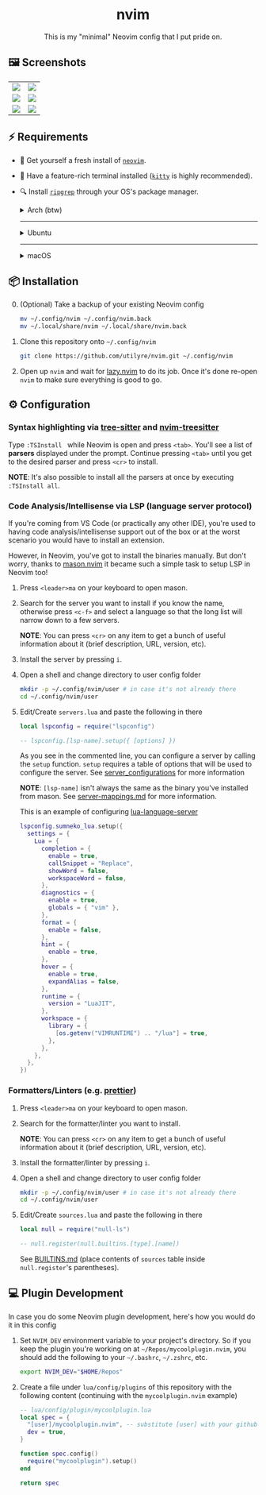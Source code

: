 <h1 align="center">nvim</h1>

<p align="center">
  This is my "minimal" Neovim config that I put pride on.
</p>

## 🖼️ Screenshots

|                                                                                                            |                                                                                                            |
| :--------------------------------------------------------------------------------------------------------: | :--------------------------------------------------------------------------------------------------------: |
| ![](https://user-images.githubusercontent.com/91974155/212472441-6ef99c5f-368f-454c-b1e8-947048cc2e8b.png) | ![](https://user-images.githubusercontent.com/91974155/212472445-dd7d0d4c-bc81-4adc-9779-55db1ed3c349.png) |
| ![](https://user-images.githubusercontent.com/91974155/212472474-632940f0-c468-40e2-98cd-15c283f70ac2.png) | ![](https://user-images.githubusercontent.com/91974155/212472491-d2a7346e-a689-483a-bd77-0a259964bc03.png) |
| ![](https://user-images.githubusercontent.com/91974155/212472498-0d95c9f0-b948-40b1-97ff-730d912e4968.png) | ![](https://user-images.githubusercontent.com/91974155/212472500-f5c7be4e-9172-418b-aaea-c8b3c72879e0.png) |

## ⚡ Requirements

- 🍺 Get yourself a fresh install of [`neovim`][neovim].

- 📠 Have a feature-rich terminal installed ([`kitty`][kitty] is highly
  recommended).

- 🔍 Install [`ripgrep`][ripgrep] through your OS's package manager.

  <details>
    <summary>Arch (btw)</summary>

  ```bash
  sudo pacman -S ripgrep
  ```

  </details>

  ***

  <details>
    <summary>Ubuntu</summary>

  ```bash
  sudo apt install ripgrep
  ```

  </details>

  ***

  <details>
    <summary>macOS</summary>

  ```bash
  brew install ripgrep
  ```

  </details>

[neovim]: https://github.com/neovim/neovim
[kitty]: https://github.com/kovidgoyal/kitty
[ripgrep]: https://github.com/BurntSushi/ripgrep

## 📦 Installation

0. (Optional) Take a backup of your existing Neovim config

   ```bash
   mv ~/.config/nvim ~/.config/nvim.back
   mv ~/.local/share/nvim ~/.local/share/nvim.back
   ```

1. Clone this repository onto `~/.config/nvim`

   ```bash
   git clone https://github.com/utilyre/nvim.git ~/.config/nvim
   ```

2. Open up `nvim` and wait for [lazy.nvim][lazy.nvim] to do its job. Once it's
   done re-open `nvim` to make sure everything is good to go.

[lazy.nvim]: https://github.com/folke/lazy.nvim

## ⚙️ Configuration

### Syntax highlighting via [tree-sitter][tree-sitter] and [nvim-treesitter][nvim-treesitter]

Type `:TSInstall ` while Neovim is open and press `<tab>`. You'll see a list of
**parsers** displayed under the prompt. Continue pressing `<tab>` until you get to
the desired parser and press `<cr>` to install.

**NOTE**: It's also possible to install all the parsers at once by executing
`:TSInstall all`.

[tree-sitter]: https://github.com/tree-sitter/tree-sitter
[nvim-treesitter]: https://github.com/nvim-treesitter/nvim-treesitter

### Code Analysis/Intellisense via LSP (language server protocol)

If you're coming from VS Code (or practically any other IDE), you're used to
having code analysis/intellisense support out of the box or at the worst
scenario you would have to install an extension.

However, in Neovim, you've got to install the binaries manually. But don't
worry, thanks to [mason.nvim][mason.nvim] it became such a simple task to setup
LSP in Neovim too!

1. Press `<leader>ma` on your keyboard to open mason.

2. Search for the server you want to install if you know the name, otherwise
   press `<c-f>` and select a language so that the long list will narrow down to
   a few servers.

   **NOTE**: You can press `<cr>` on any item to get a bunch of useful
   information about it (brief description, URL, version, etc).

3. Install the server by pressing `i`.

4. Open a shell and change directory to user config folder

   ```bash
   mkdir -p ~/.config/nvim/user # in case it's not already there
   cd ~/.config/nvim/user
   ```

5. Edit/Create `servers.lua` and paste the following in there

   ```lua
   local lspconfig = require("lspconfig")

   -- lspconfig.[lsp-name].setup({ [options] })
   ```

   As you see in the commented line, you can configure a server by calling the
   `setup` function. `setup` requires a table of options that will be used to
   configure the server. See [server_configurations][server_configurations] for
   more information

   **NOTE**: `[lsp-name]` isn't always the same as the binary you've installed
   from mason. See [server-mappings.md][server-mappings.md] for more
   information.

   This is an example of configuring [lua-language-server][lua-language-server]

   ```lua
   lspconfig.sumneko_lua.setup({
     settings = {
       Lua = {
         completion = {
           enable = true,
           callSnippet = "Replace",
           showWord = false,
           workspaceWord = false,
         },
         diagnostics = {
           enable = true,
           globals = { "vim" },
         },
         format = {
           enable = false,
         },
         hint = {
           enable = true,
         },
         hover = {
           enable = true,
           expandAlias = false,
         },
         runtime = {
           version = "LuaJIT",
         },
         workspace = {
           library = {
             [os.getenv("VIMRUNTIME") .. "/lua"] = true,
           },
         },
       },
     },
   })
   ```

[mason.nvim]: https://github.com/williamboman/mason.nvim
[server_configurations]: https://github.com/neovim/nvim-lspconfig/blob/master/doc/server_configurations.md
[server-mappings.md]: https://github.com/williamboman/mason-lspconfig.nvim/blob/main/doc/server-mapping.md
[lua-language-server]: https://github.com/sumneko/lua-language-server

### Formatters/Linters (e.g. [prettier][prettier])

1. Press `<leader>ma` on your keyboard to open mason.

2. Search for the formatter/linter you want to install.

   **NOTE**: You can press `<cr>` on any item to get a bunch of useful
   information about it (brief description, URL, version, etc).

3. Install the formatter/linter by pressing `i`.

4. Open a shell and change directory to user config folder

   ```bash
   mkdir -p ~/.config/nvim/user # in case it's not already there
   cd ~/.config/nvim/user
   ```

5. Edit/Create `sources.lua` and paste the following in there

   ```lua
   local null = require("null-ls")

   -- null.register(null.builtins.[type].[name])
   ```

   See [BUILTINS.md][builtins.md] (place contents of `sources` table inside
   `null.register`'s parentheses).

[prettier]: https://prettier.io
[builtins.md]: https://github.com/jose-elias-alvarez/null-ls.nvim/blob/main/doc/BUILTINS.md

## 💻 Plugin Development

In case you do some Neovim plugin development, here's how you would do it in
this config

1. Set `NVIM_DEV` environment variable to your project's directory. So if you
   keep the plugin you're working on at `~/Repos/mycoolplugin.nvim`, you
   should add the following to your `~/.bashrc`, `~/.zshrc`, etc.

   ```bash
   export NVIM_DEV="$HOME/Repos"
   ```

2. Create a file under `lua/config/plugins` of this repository with the
   following content (continuing with the `mycoolplugin.nvim` example)

   ```lua
   -- lua/config/plugin/mycoolplugin.lua
   local spec = {
     "[user]/mycoolplugin.nvim", -- substitute [user] with your github username
     dev = true,
   }

   function spec.config()
     require("mycoolplugin").setup()
   end

   return spec
   ```

